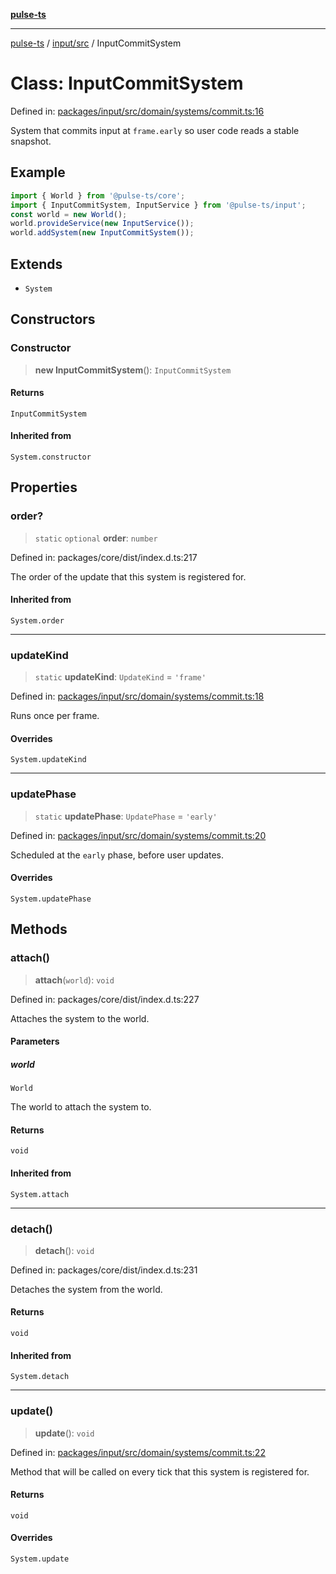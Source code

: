 [**pulse-ts**](../../../README.md)

***

[pulse-ts](../../../README.md) / [input/src](../README.md) / InputCommitSystem

# Class: InputCommitSystem

Defined in: [packages/input/src/domain/systems/commit.ts:16](https://github.com/jlehett/pulse-ts/blob/b287bc18de1bbb78a8cc43f602a646e458610bc3/packages/input/src/domain/systems/commit.ts#L16)

System that commits input at `frame.early` so user code reads a stable snapshot.

## Example

```ts
import { World } from '@pulse-ts/core';
import { InputCommitSystem, InputService } from '@pulse-ts/input';
const world = new World();
world.provideService(new InputService());
world.addSystem(new InputCommitSystem());
```

## Extends

- `System`

## Constructors

### Constructor

> **new InputCommitSystem**(): `InputCommitSystem`

#### Returns

`InputCommitSystem`

#### Inherited from

`System.constructor`

## Properties

### order?

> `static` `optional` **order**: `number`

Defined in: packages/core/dist/index.d.ts:217

The order of the update that this system is registered for.

#### Inherited from

`System.order`

***

### updateKind

> `static` **updateKind**: `UpdateKind` = `'frame'`

Defined in: [packages/input/src/domain/systems/commit.ts:18](https://github.com/jlehett/pulse-ts/blob/b287bc18de1bbb78a8cc43f602a646e458610bc3/packages/input/src/domain/systems/commit.ts#L18)

Runs once per frame.

#### Overrides

`System.updateKind`

***

### updatePhase

> `static` **updatePhase**: `UpdatePhase` = `'early'`

Defined in: [packages/input/src/domain/systems/commit.ts:20](https://github.com/jlehett/pulse-ts/blob/b287bc18de1bbb78a8cc43f602a646e458610bc3/packages/input/src/domain/systems/commit.ts#L20)

Scheduled at the `early` phase, before user updates.

#### Overrides

`System.updatePhase`

## Methods

### attach()

> **attach**(`world`): `void`

Defined in: packages/core/dist/index.d.ts:227

Attaches the system to the world.

#### Parameters

##### world

`World`

The world to attach the system to.

#### Returns

`void`

#### Inherited from

`System.attach`

***

### detach()

> **detach**(): `void`

Defined in: packages/core/dist/index.d.ts:231

Detaches the system from the world.

#### Returns

`void`

#### Inherited from

`System.detach`

***

### update()

> **update**(): `void`

Defined in: [packages/input/src/domain/systems/commit.ts:22](https://github.com/jlehett/pulse-ts/blob/b287bc18de1bbb78a8cc43f602a646e458610bc3/packages/input/src/domain/systems/commit.ts#L22)

Method that will be called on every tick that this system is registered for.

#### Returns

`void`

#### Overrides

`System.update`

